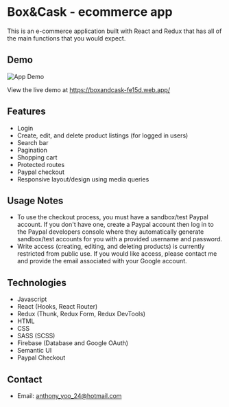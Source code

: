 # Box&Cask - ecommerce app

This is an e-commerce application built with React and Redux that has all of the main functions that you would expect.

## Demo

![App Demo](demo/demo.gif)

View the live demo at https://boxandcask-fe15d.web.app/

## Features

- Login
- Create, edit, and delete product listings (for logged in users)
- Search bar
- Pagination
- Shopping cart
- Protected routes
- Paypal checkout
- Responsive layout/design using media queries

## Usage Notes

- To use the checkout process, you must have a sandbox/test Paypal account. If you don't have one, create a Paypal account then log in to the Paypal developers console where they automatically generate sandbox/test accounts for you with a provided username and password.
- Write access (creating, editing, and deleting products) is currently restricted from public use. If you would like access, please contact me and provide the email associated with your Google account.

## Technologies

- Javascript
- React (Hooks, React Router)
- Redux (Thunk, Redux Form, Redux DevTools)
- HTML
- CSS
- SASS (SCSS)
- Firebase (Database and Google OAuth)
- Semantic UI
- Paypal Checkout

## Contact

- Email: anthony_yoo_24@hotmail.com
